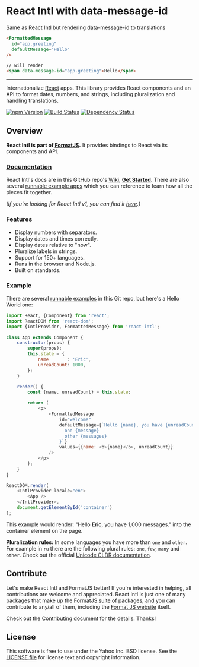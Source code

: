 React Intl with data-message-id
==========

Same as React Intl but rendering data-message-id to translations
```html
<FormattedMessage 
  id="app.greeting" 
  defaultMessage="Hello" 
/>

// will render
<span data-message-id="app.greeting">Hello</span>
```
-------

Internationalize [React][] apps. This library provides React components and an API to format dates, numbers, and strings, including pluralization and handling translations.

[![npm Version][npm-badge]][npm]
[![Build Status][travis-badge]][travis]
[![Dependency Status][david-badge]][david]

Overview
--------

**React Intl is part of [FormatJS][].** It provides bindings to React via its components and API.

### [Documentation][]

React Intl's docs are in this GitHub repo's [Wiki][Documentation], [__Get Started__][Getting Started]. There are also several [runnable example apps][Examples] which you can reference to learn how all the pieces fit together.

_(If you're looking for React Intl v1, you can find it [here][v1-docs].)_

### Features

- Display numbers with separators.
- Display dates and times correctly.
- Display dates relative to "now".
- Pluralize labels in strings.
- Support for 150+ languages.
- Runs in the browser and Node.js.
- Built on standards.

### Example

There are several [runnable examples][Examples] in this Git repo, but here's a Hello World one:

```js
import React, {Component} from 'react';
import ReactDOM from 'react-dom';
import {IntlProvider, FormattedMessage} from 'react-intl';

class App extends Component {
    constructor(props) {
        super(props);
        this.state = {
            name       : 'Eric',
            unreadCount: 1000,
        };
    }

    render() {
        const {name, unreadCount} = this.state;

        return (
            <p>
                <FormattedMessage
                    id="welcome"
                    defaultMessage={`Hello {name}, you have {unreadCount, number} {unreadCount, plural,
                      one {message}
                      other {messages}
                    }`}
                    values={{name: <b>{name}</b>, unreadCount}}
                />
            </p>
        );
    }
}

ReactDOM.render(
    <IntlProvider locale="en">
        <App />
    </IntlProvider>,
    document.getElementById('container')
);

```

This example would render: "Hello **Eric**, you have 1,000 messages." into the container element on the page.

**Pluralization rules:** In some languages you have more than `one` and `other`. For example in `ru` there are the following plural rules: `one`, `few`, `many` and `other`.
Check out the official [Unicode CLDR documentation](http://www.unicode.org/cldr/charts/28/supplemental/language_plural_rules.html).

Contribute
---------

Let's make React Intl and FormatJS better! If you're interested in helping, all contributions are welcome and appreciated. React Intl is just one of many packages that make up the [FormatJS suite of packages][FormatJS GitHub], and you can contribute to any/all of them, including the [Format JS website][FormatJS] itself.

Check out the [Contributing document][CONTRIBUTING] for the details. Thanks!


License
-------

This software is free to use under the Yahoo Inc. BSD license.
See the [LICENSE file][] for license text and copyright information.


[npm]: https://www.npmjs.org/package/react-intl
[npm-badge]: https://img.shields.io/npm/v/react-intl.svg?style=flat-square
[david]: https://david-dm.org/yahoo/react-intl
[david-badge]: https://img.shields.io/david/yahoo/react-intl.svg?style=flat-square
[travis]: https://travis-ci.org/yahoo/react-intl
[travis-badge]: https://img.shields.io/travis/yahoo/react-intl/master.svg?style=flat-square
[React]: http://facebook.github.io/react/
[FormatJS]: http://formatjs.io/
[FormatJS GitHub]: http://formatjs.io/github/
[Documentation]: https://github.com/yahoo/react-intl/wiki
[Getting Started]: https://github.com/yahoo/react-intl/wiki#getting-started
[Examples]: https://github.com/yahoo/react-intl/tree/master/examples
[v1-docs]: http://formatjs.io/react/v1/
[CONTRIBUTING]: https://github.com/yahoo/react-intl/blob/master/CONTRIBUTING.md
[LICENSE file]: https://github.com/yahoo/react-intl/blob/master/LICENSE.md

